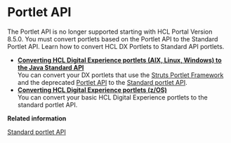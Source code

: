 # Portlet API

The Portlet API is no longer supported starting with HCL Portal Version 8.5.0. You must convert portlets based on the Portlet API to the Standard Portlet API. Learn how to convert HCL DX Portlets to Standard API portlets.

-   **[Converting HCL Digital Experience portlets (AIX, Linux, Windows) to the Java Standard API](converting_dx_portlets_to_java_standard_api/index.md)**  
You can convert your DX portlets that use the [Struts Portlet Framework](wpsstruts.md) and the deprecated [Portlet API](https://help.hcltechsw.com/digital-experience/8.5/reference/previously_unsupported.html) to the [Standard portlet API](https://help.hcltechsw.com/digital-experience/8.5/dev-portlet/jsrapi.html).
-   **[Converting HCL Digital Experience portlets \(z/OS\)](../dev-portlet/jsrmig_zos.md)**  
You can convert your basic HCL Digital Experience portlets to the standard portlet API.


**Related information**  


[Standard portlet API](../standard_portlet_api/index.md)

